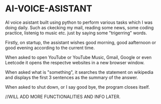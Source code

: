 # AI-VOICE-ASISTANT
AI voice asistant built using python to perform various tasks which I was doing daily. Such as ckecking my mail, reading some news, some coding practice, listenig to music etc. just by saying some "trigerring" words.

Firstly, on startup, the assistant wishes good morning, good aafternoon or good evening according to the current time.

When asked to open YouTube or YouTube Music, Gmail, Google or even Leetcode it opens the respectve websites in a new browser window.

When asked what is "something", it searches the statement on wikipedia and displays the first 3 sentences as the summary of the answer.

When asked to shut down, or I say good bye, the program closes itself.

//WILL ADD MORE FUNCTIONALITIES AND INFO LATER.
